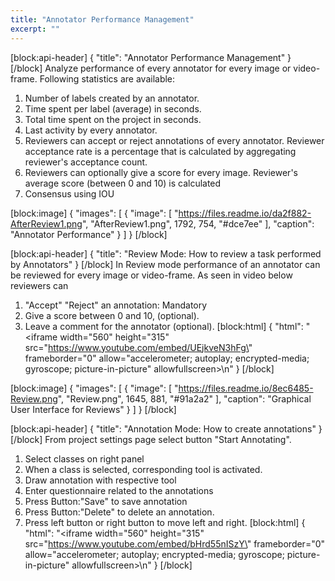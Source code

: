 ```yaml
---
title: "Annotator Performance Management"
excerpt: ""
---
```

[block:api-header]
{
  "title": "Annotator Performance Management"
}
[/block]
Analyze performance of every annotator for every image or video-frame. Following statistics are available:
1. Number of labels created by an annotator.
2. Time spent per label (average) in seconds.
3. Total time spent on the project in seconds.
4. Last activity by every annotator.
5. Reviewers can accept or reject annotations of every annotator. Reviewer acceptance rate is a percentage that is calculated by aggregating reviewer's acceptance count.  
6. Reviewers can optionally give a score for every image. Reviewer's average score (between 0 and 10) is calculated 
7. Consensus using IOU

[block:image]
{
  "images": [
    {
      "image": [
        "https://files.readme.io/da2f882-AfterReview1.png",
        "AfterReview1.png",
        1792,
        754,
        "#dce7ee"
      ],
      "caption": "Annotator Performance"
    }
  ]
}
[/block]

[block:api-header]
{
  "title": "Review Mode: How to review a task performed by Annotators"
}
[/block]
In Review mode performance of an annotator can be reviewed for every image or video-frame. As seen in video below reviewers can
1. "Accept" "Reject" an annotation: Mandatory 
2. Give a score between 0 and 10, (optional).
3. Leave a comment for the annotator (optional).
[block:html]
{
  "html": "<iframe width=\"560\" height=\"315\" src=\"https://www.youtube.com/embed/UEjkveN3hFg\" frameborder=\"0\" allow=\"accelerometer; autoplay; encrypted-media; gyroscope; picture-in-picture\" allowfullscreen></iframe>\n"
}
[/block]

[block:image]
{
  "images": [
    {
      "image": [
        "https://files.readme.io/8ec6485-Review.png",
        "Review.png",
        1645,
        881,
        "#91a2a2"
      ],
      "caption": "Graphical User Interface for Reviews"
    }
  ]
}
[/block]

[block:api-header]
{
  "title": "Annotation Mode: How to create annotations"
}
[/block]
From project settings page select button "Start Annotating". 
1. Select classes on right panel
2. When a class is selected, corresponding tool is activated.
3. Draw annotation with respective tool
4. Enter questionnaire related to the annotations
5. Press Button:"Save" to save annotation
6. Press Button:"Delete" to delete an annotation.
7. Press left button or right button to move left and right.
[block:html]
{
  "html": "<iframe width=\"560\" height=\"315\" src=\"https://www.youtube.com/embed/bHrd55nISzY\" frameborder=\"0\" allow=\"accelerometer; autoplay; encrypted-media; gyroscope; picture-in-picture\" allowfullscreen></iframe>\n"
}
[/block]